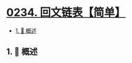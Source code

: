 # [0234. 回文链表【简单】](https://github.com/Tdahuyou/TNotes.leetcode/tree/main/notes/0234.%20%E5%9B%9E%E6%96%87%E9%93%BE%E8%A1%A8%E3%80%90%E7%AE%80%E5%8D%95%E3%80%91)

<!-- region:toc -->

- [1. 📝 概述](#1--概述)

<!-- endregion:toc -->

## 1. 📝 概述
